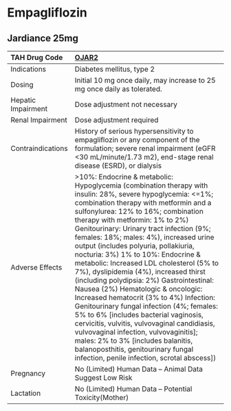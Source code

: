 # Empagliflozin

## Jardiance 25mg

| TAH Drug Code      | [**OJAR2**](https://www.tahsda.org.tw/drugs/hissearch.php?drug_code=OJAR2)                                                                                                                                                                                                                                                                                                                                                                                                                                                                                                                                                                                                                                                                                                                                                                                                                                                 |
|:-------------------|:---------------------------------------------------------------------------------------------------------------------------------------------------------------------------------------------------------------------------------------------------------------------------------------------------------------------------------------------------------------------------------------------------------------------------------------------------------------------------------------------------------------------------------------------------------------------------------------------------------------------------------------------------------------------------------------------------------------------------------------------------------------------------------------------------------------------------------------------------------------------------------------------------------------------------|
| Indications        | Diabetes mellitus, type 2                                                                                                                                                                                                                                                                                                                                                                                                                                                                                                                                                                                                                                                                                                                                                                                                                                                                                                  |
| Dosing             | Initial 10 mg once daily, may increase to 25 mg once daily as tolerated.                                                                                                                                                                                                                                                                                                                                                                                                                                                                                                                                                                                                                                                                                                                                                                                                                                                   |
| Hepatic Impairment | Dose adjustment not necessary                                                                                                                                                                                                                                                                                                                                                                                                                                                                                                                                                                                                                                                                                                                                                                                                                                                                                              |
| Renal Impairment   | Dose adjustment required                                                                                                                                                                                                                                                                                                                                                                                                                                                                                                                                                                                                                                                                                                                                                                                                                                                                                                   |
| Contraindications  | History of serious hypersensitivity to empagliflozin or any component of the formulation; severe renal impairment (eGFR <30 mL/minute/1.73 m2), end-stage renal disease (ESRD), or dialysis                                                                                                                                                                                                                                                                                                                                                                                                                                                                                                                                                                                                                                                                                                                                |
| Adverse Effects    | >10%: Endocrine & metabolic: Hypoglycemia (combination therapy with insulin: 28%, severe hypoglycemia: <=1%; combination therapy with metformin and a sulfonylurea: 12% to 16%; combination therapy with metformin: 1% to 2%) Genitourinary: Urinary tract infection (9%; females: 18%; males: 4%), increased urine output (includes polyuria, pollakiuria, nocturia: 3%) 1% to 10%: Endocrine & metabolic: Increased LDL cholesterol (5% to 7%), dyslipidemia (4%), increased thirst (including polydipsia: 2%) Gastrointestinal: Nausea (2%) Hematologic & oncologic: Increased hematocrit (3% to 4%) Infection: Genitourinary fungal infection (4%; females: 5% to 6% [includes bacterial vaginosis, cervicitis, vulvitis, vulvovaginal candidiasis, vulvovaginal infection, vulvovaginitis]; males: 2% to 3% [includes balanitis, balanoposthitis, genitourinary fungal infection, penile infection, scrotal abscess]) |
| Pregnancy          | No (Limited) Human Data – Animal Data Suggest Low Risk                                                                                                                                                                                                                                                                                                                                                                                                                                                                                                                                                                                                                                                                                                                                                                                                                                                                     |
| Lactation          | No (Limited) Human Data – Potential Toxicity(Mother)                                                                                                                                                                                                                                                                                                                                                                                                                                                                                                                                                                                                                                                                                                                                                                                                                                                                       |

